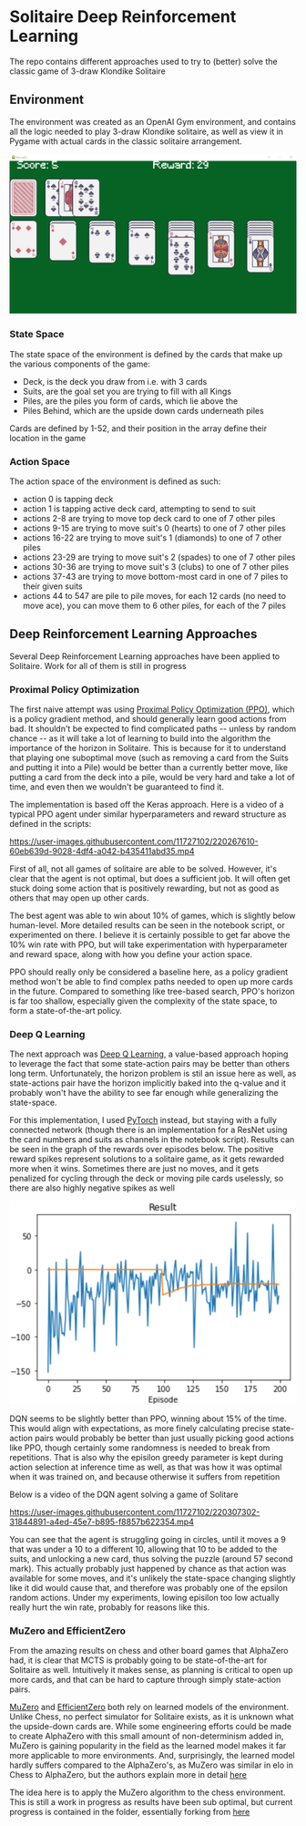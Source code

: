 # Solitaire Deep Reinforcement Learning

The repo contains different approaches used to try to (better) solve the classic game of 3-draw Klondike Solitaire

## Environment

The environment was created as an OpenAI Gym environment, and contains all the logic needed to play 3-draw Klondike solitaire, as well as view it in Pygame with actual cards in the classic solitaire arrangement.

![Solitaire Screen](/img/solitaire-screen.PNG)

### State Space

The state space of the environment is defined by the cards that make up the various components of the game:
- Deck, is the deck you draw from i.e. with 3 cards
- Suits, are the goal set you are trying to fill with all Kings
- Piles, are the piles you form of cards, which lie above the
- Piles Behind, which are the upside down cards underneath piles

Cards are defined by 1-52, and their position in the array define their location in the game

### Action Space

The action space of the environment is defined as such:

- action 0 is tapping deck
- action 1 is tapping active deck card, attempting to send to suit
- actions 2-8 are trying to move top deck card to one of 7 other piles
- actions 9-15 are trying to move suit's 0 (hearts) to one of 7 other piles
- actions 16-22 are trying to move suit's 1 (diamonds) to one of 7 other piles
- actions 23-29 are trying to move suit's 2 (spades) to one of 7 other piles
- actions 30-36 are trying to move suit's 3 (clubs) to one of 7 other piles
- actions 37-43 are trying to move bottom-most card in one of 7 piles to their given suits
- actions 44 to 547 are pile to pile moves, for each 12 cards (no need to move ace), you can move them to 6 other piles, for each of the 7 piles

## Deep Reinforcement Learning Approaches

Several Deep Reinforcement Learning approaches have been applied to Solitaire. Work for all of them is still in progress

### Proximal Policy Optimization

The first naive attempt was using [Proximal Policy Optimization (PPO)](https://arxiv.org/abs/1707.06347), which is a policy gradient method, and should generally learn good actions from bad. It shouldn't be expected to find complicated paths -- unless by random chance -- as it will take a lot of learning to build into the algorithm the importance of the horizon in Solitaire. This is because for it to understand that playing one suboptimal move (such as removing a card from the Suits and putting it into a Pile) would be better than a currently better move, like putting a card from the deck into a pile, would be very hard and take a lot of time, and even then we wouldn't be guaranteed to find it.

The implementation is based off the Keras approach. Here is a video of a typical PPO agent under similar hyperparameters and reward structure as defined in the scripts:

https://user-images.githubusercontent.com/11727102/220267610-60eb639d-9028-4df4-a042-b435411abd35.mp4


First of all, not all games of solitaire are able to be solved. However, it's clear that the agent is not optimal, but does a sufficient job. It will often get stuck doing some action that is positively rewarding, but not as good as others that may open up other cards.

The best agent was able to win about 10% of games, which is slightly below human-level. More detailed results can be seen in the notebook script, or experimented on there. I believe it is certainly possible to get far above the 10% win rate with PPO, but will take experimentation with hyperparameter and reward space, along with how you define your action space.

PPO should really only be considered a baseline here, as a policy gradient method won't be able to find complex paths needed to open up more cards in the future. Compared to something like tree-based search, PPO's horizon is far too shallow, especially given the complexity of the state space, to form a state-of-the-art policy.

### Deep Q Learning

The next approach was [Deep Q Learning](https://arxiv.org/abs/1312.5602), a value-based approach hoping to leverage the fact that some state-action pairs may be better than others long term. Unfortunately, the horizon problem is stil an issue here as well, as state-actions pair have the horizon implicitly baked into the q-value and it probably won't have the ability to see far enough while generalizing the state-space.

For this implementation, I used [PyTorch](https://pytorch.org/tutorials/intermediate/reinforcement_q_learning.html) instead, but staying with a fully connected network (though there is an implementation for a ResNet using the card numbers and suits as channels in the notebook script). Results can be seen in the graph of the rewards over episodes below. The positive reward spikes represent solutions to a solitaire game, as it gets rewarded more when it wins. Sometimes there are just no moves, and it gets penalized for cycling through the deck or moving pile cards uselessly, so there are also highly negative spikes as well

![DQN Results](/img/dqn-learning.PNG)

DQN seems to be slightly better than PPO, winning about 15% of the time. This would align with expectations, as more finely calculating precise state-action pairs would probably be better than just usually picking good actions like PPO, though certainly some randomness is needed to break from repetitions. That is also why the episilon greedy parameter is kept during action selection at inference time as well, as that was how it was optimal when it was trained on, and because otherwise it suffers from repetition

Below is a video of the DQN agent solving a game of Solitare

https://user-images.githubusercontent.com/11727102/220307302-31844891-a4ed-45e7-b895-f8857b622354.mp4

You can see that the agent is struggling going in circles, until it moves a 9 that was under a 10 to a different 10, allowing that 10 to be added to the suits, and unlocking a new card, thus solving the puzzle (around 57 second mark). This actually probably just happened by chance as that action was available for some moves, and it's unlikely the state-space changing slightly like it did would cause that, and therefore was probably one of the epsilon random actions. Under my experiments, lowing episilon too low actually really hurt the win rate, probably for reasons like this.

### MuZero and EfficientZero

From the amazing results on chess and other board games that AlphaZero had, it is clear that MCTS is probably going to be state-of-the-art for Solitaire as well. Intuitively it makes sense, as planning is critical to open up more cards, and that can be hard to capture through simply state-action pairs.

[MuZero](https://arxiv.org/abs/1911.08265) and [EfficientZero](https://arxiv.org/abs/2111.00210) both rely on learned models of the environment. Unlike Chess, no perfect simulator for Solitaire exists, as it is unknown what the upside-down cards are. While some engineering efforts could be made to create AlphaZero with this small amount of non-determinism added in, MuZero is gaining popularity in the field as the learned model makes it far more applicable to more environments. And, surprisingly, the learned model hardly suffers compared to the AlphaZero's, as MuZero was similar in elo in Chess to AlphaZero, but the authors explain more in detail [here](https://arxiv.org/abs/1911.08265)

The idea here is to apply the MuZero algorithm to the chess environment. This is still a work in progress as results have been sub optimal, but current progress is contained in the folder, essentially forking from [here](https://github.com/werner-duvaud/muzero-general)

